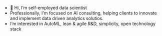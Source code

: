 - 👋 Hi, I’m self-employed data scientist
- Professionally, I'm focused on AI consulting, helping clients to innovate and implement data driven 
analytics solutios. 
- I’m interested in AutoML, lean & agile R&D, simplicity, open technology stack
<!---
czanalytics/czanalytics is a ✨ special ✨ repository because its `README.md` (this file) appears on your GitHub profile.
You can click the Preview link to take a look at your changes.
--->

